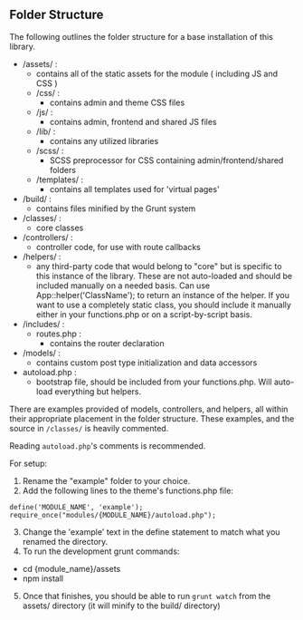 ## Folder Structure

The following outlines the folder structure for a base installation of this library.

  * /assets/ :
    * contains all of the static assets for the module ( including JS and CSS )
    * /css/ :
      * contains admin and theme CSS files
    * /js/ :
      * contains admin, frontend and shared JS files
    * /lib/ :
      * contains any utilized libraries
    * /scss/ :
      * SCSS preprocessor for CSS containing admin/frontend/shared folders
    * /templates/ :
      * contains all templates used for 'virtual pages'
  * /build/ :
    * contains files minified by the Grunt system
  * /classes/ :
    * core classes
  * /controllers/ :
    * controller code, for use with route callbacks
  * /helpers/ :
    * any third-party code that would belong to "core" but is specific to this instance of the library. These are not auto-loaded and should be included manually on a needed basis. Can use App::helper('ClassName'); to return an instance of the helper. If you want to use a completely static class, you should include it manually either in your functions.php or on a script-by-script basis.
  * /includes/ :
    * routes.php :
      * contains the router declaration
  * /models/ :
    * contains custom post type initialization and data accessors
  * autoload.php :
    * bootstrap file, should be included from your functions.php. Will auto-load everything but helpers.

There are examples provided of models, controllers, and helpers, all within their appropriate placement in the folder structure. These examples, and the source in `/classes/` is heavily commented.

Reading `autoload.php`'s comments is recommended.

For setup:

1. Rename the "example" folder to your choice.
2. Add the following lines to the theme's functions.php file:
```
define('MODULE_NAME', 'example');
require_once("modules/{MODULE_NAME}/autoload.php");
```
3. Change the 'example' text in the define statement to match what you renamed the directory.
4. To run the development grunt commands:
  * cd {module_name}/assets
  * npm install
5. Once that finishes, you should be able to run `grunt watch` from the assets/ directory (it will minify to the build/ directory)
